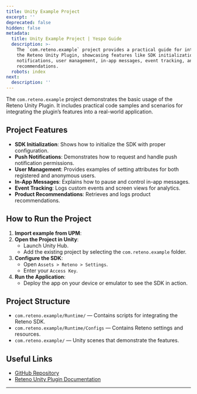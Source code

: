 ```yaml
---
title: Unity Example Project
excerpt: ''
deprecated: false
hidden: false
metadata:
  title: Unity Example Project | Yespo Guide
  description: >-
    The `com.reteno.example` project provides a practical guide for integrating
    the Reteno Unity Plugin, showcasing features like SDK initialization, push
    notifications, user management, in-app messages, event tracking, and product
    recommendations.
  robots: index
next:
  description: ''
---
```

The `com.reteno.example` project demonstrates the basic usage of the Reteno Unity Plugin. It includes practical code samples and scenarios for integrating the plugin’s features into a real-world application.

## Project Features

* **SDK Initialization**: Shows how to initialize the SDK with proper configuration.
* **Push Notifications**: Demonstrates how to request and handle push notification permissions.
* **User Management**: Provides examples of setting attributes for both registered and anonymous users.
* **In-App Messages**: Explains how to pause and control in-app messages.
* **Event Tracking**: Logs custom events and screen views for analytics.
* **Product Recommendations**: Retrieves and logs product recommendations.

## How to Run the Project

1. **Import example from UPM**:
2. **Open the Project in Unity**:
   * Launch Unity Hub.
   * Add the existing project by selecting the `com.reteno.example` folder.
3. **Configure the SDK**:
   * Open `Assets > Reteno > Settings`.
   * Enter your `Access Key`.
4. **Run the Application**:
   * Deploy the app on your device or emulator to see the SDK in action.

## Project Structure

* `com.reteno.example/Runtime/` — Contains scripts for integrating the Reteno SDK.
* `com.reteno.example/Runtime/Configs` — Contains Reteno settings and resources.
* `com.reteno.example/` — Unity scenes that demonstrate the features.

## Useful Links

* <a rel="nofollow" href="https://github.com/reteno-com/reteno-unity/tree/main/com.reteno.example" target="_blank">GitHub Repository</a>
* <a rel="nofollow" href="https://github.com/reteno-com/reteno-mobile-documentation/blob/main/Unity/Introduction/Introduction.md" target="_blank">Reteno Unity Plugin Documentation</a>

***
